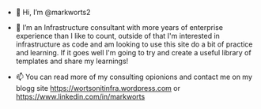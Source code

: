 - 👋 Hi, I’m @markworts2
- 👀 I’m an Infrastructure consultant with more years of enterprise experience than I like to count, outside of that I'm interested in infrastructure as code and am looking to use this site do a bit of practice and learning. If it goes well I'm going to try and create a useful library of templates and share my learnings! 

- 📫 You can read more of my consulting opionions and contact me on my blogg site https://wortsonitinfra.wordpress.com or https://www.linkedin.com/in/markworts

<!---
markworts2/markworts2 is a ✨ special ✨ repository because its `README.md` (this file) appears on your GitHub profile.
You can click the Preview link to take a look at your changes.
--->
